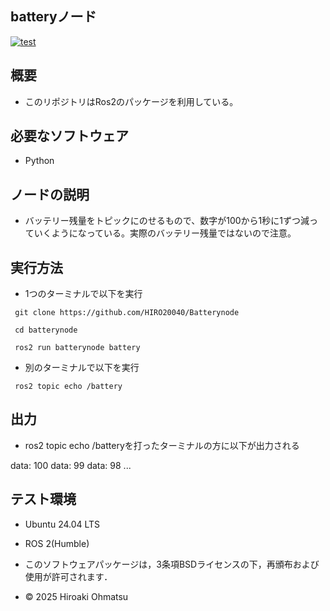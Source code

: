 ## batteryノード
[![test](https://github.com/HIRO20040/ros/actions/workflows/test.yml/badge.svg)](https://github.com/HIRO20040/ros/actions/workflows/test.yml)

## 概要
- このリポジトリはRos2のパッケージを利用している。

## 必要なソフトウェア
- Python


## ノードの説明
- バッテリー残量をトピックにのせるもので、数字が100から1秒に1ずつ減っていくようになっている。実際のバッテリー残量ではないので注意。

## 実行方法
- 1つのターミナルで以下を実行
```
 git clone https://github.com/HIRO20040/Batterynode
```
``` 
 cd batterynode
```
```
 ros2 run batterynode battery
```

- 別のターミナルで以下を実行
```
 ros2 topic echo /battery
```

## 出力
- ros2 topic echo /batteryを打ったターミナルの方に以下が出力される

data: 100
data: 99
data: 98
...

## テスト環境
- Ubuntu 24.04 LTS
- ROS 2(Humble)









- このソフトウェアパッケージは，3条項BSDライセンスの下，再頒布および使用が許可されます．

- © 2025 Hiroaki Ohmatsu

